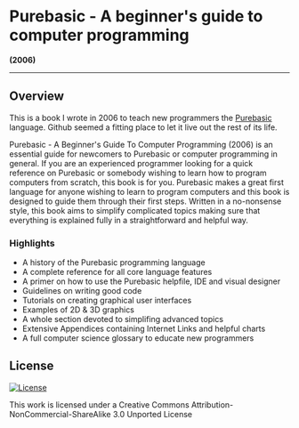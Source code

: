 # Purebasic - A beginner's guide to computer programming
**(2006)**

---

## Overview

This is a book I wrote in 2006 to teach new programmers the [Purebasic](https://www.purebasic.com/) language. Github seemed a fitting place to let it live out the rest of its life.

Purebasic - A Beginner's Guide To Computer Programming (2006) is an essential guide for newcomers to Purebasic or computer programming in general. If you are an experienced programmer looking for a quick reference on Purebasic or somebody wishing to learn how to program computers from scratch, this book is for you. Purebasic makes a great first language for anyone wishing to learn to program computers and this book is designed to guide them through their first steps. Written in a no-nonsense style, this book aims to simplify complicated topics making sure that everything is explained fully in a straightforward and helpful way.

### Highlights

* A history of the Purebasic programming language
* A complete reference for all core language features
* A primer on how to use the Purebasic helpfile, IDE and visual designer
* Guidelines on writing good code
* Tutorials on creating graphical user interfaces
* Examples of 2D & 3D graphics
* A whole section devoted to simplifing advanced topics
* Extensive Appendices containing Internet Links and helpful charts
* A full computer science glossary to educate new programmers

## License

[![License](https://i.creativecommons.org/l/by-nc-sa/3.0/88x31.png)](http://creativecommons.org/licenses/by-nc-sa/3.0/)

This work is licensed under a Creative Commons Attribution-NonCommercial-ShareAlike 3.0 Unported License
